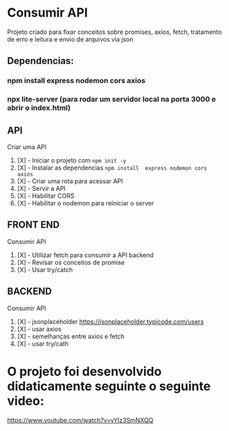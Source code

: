 # Consumir API

Projeto criado para fixar conceitos sobre promises, axios, fetch, tratamento de erro e leitura e envio de arquivos via json


## Dependencias:
  ### npm install express nodemon cors axios 
  ### npx lite-server (para rodar um servidor local na porta 3000 e abrir o index.html)

## API

Criar uma API
1. [X] - Iniciar o projeto com `npm init -y`
1. [X]  - Instalar as dependencias  `npm install  express nodemon cors axios`
1. [X]  - Criar uma rota para acessar API
1. [X]  - Servir a API
1. [X]  - Habilitar CORS
1. [X]  - Habilitar  o nodemon para reiniciar  o server

## FRONT END
Consumir API
1. [X]  - Utilizar fetch para consumir a API backend
1. [X]  - Revisar os conceitos de promise
1. [X]  - Usar try/catch


## BACKEND 
Consumir API
1. [X] - jsonplaceholder https://jsonplaceholder.typicode.com/users
1. [X] - usar axios
1. [X] - semelhanças entre axios e fetch
1. [X] - usar try/cath

# O projeto foi desenvolvido didaticamente seguinte o seguinte video:
https://www.youtube.com/watch?v=vYlz3SmNXQQ
